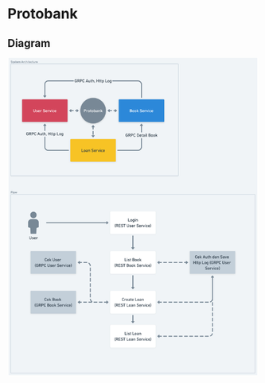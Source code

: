 # Protobank

## Diagram
<p align="center">
<img src="https://github.com/yonisaka/protobank/blob/main/diagram.png?raw=true" width="500"/>
</p>